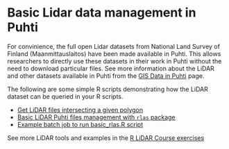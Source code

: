 # Basic Lidar data management in Puhti

For convinience, the full open Lidar datasets from National Land Survey of Finland (Maanmittauslaitos) have been made available in Puhti. This allows researchers to directly use these datasets in their work in Puhti without the need to download particular files. See more information about the LiDAR and other datasets available in Puhti from the [GIS Data in Puhti](https://research.csc.fi/gis_data_in_csc_computing_env) page.

The following are some simple R scripts demonstrating how the LiDAR dataset can be queried in your R scripts.

- [Get LiDAR files intersecting a given polygon](get_lidar_files_function.R)
- [Basic LiDAR Puhti files management with `rlas` package](basic_rlas.R)
- [Example batch job to run basic_rlas.R script](batchjob_rlas_basics.sh)

See more LiDAR tools and examples in the [R LiDAR Course exercises](../R_lidar_course_exercises)
